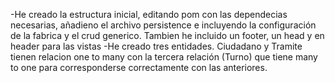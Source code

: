 -He creado la estructura inicial, editando pom con las dependecias necesarias, 
añadieno el archivo persistence e incluyendo la configuración de la fabrica y el crud generico.
Tambien he incluido un footer, un head y en header para las vistas 
-He creado tres entidades. Ciudadano y Tramite tienen relacion one to many con la tercera relación (Turno) 
que tiene many to one para corresponderse correctamente con las anteriores.